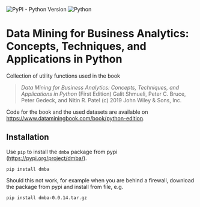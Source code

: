 ![PyPI - Python Version](https://img.shields.io/pypi/pyversions/dmba)
![Python](https://github.com/gedeck/dmba/actions/workflows/build.yml/badge.svg)

# Data Mining for Business Analytics: Concepts, Techniques, and  Applications in Python

Collection of utility functions used in the book

> _Data Mining for Business Analytics: Concepts, Techniques, and Applications in Python_ (First Edition) 
> Galit Shmueli, Peter C. Bruce, Peter Gedeck, and Nitin R. Patel
> (c) 2019 John Wiley & Sons, Inc. 

Code for the book and the used datasets are available on https://www.dataminingbook.com/book/python-edition.


## Installation
Use `pip` to install the `dmba` package from pypi (https://pypi.org/project/dmba/).
```
pip install dmba
```
Should this not work, for example when you are behind a firewall, download the package from pypi and install from file, e.g.
```
pip install dmba-0.0.14.tar.gz 
```
